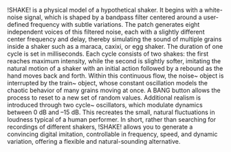 !SHAKE! is a physical model of a hypothetical shaker. It begins with a white-noise signal, which is shaped by a bandpass filter centered around a user-defined frequency with subtle variations. The patch generates eight independent voices of this filtered noise, each with a slightly different center frequency and delay, thereby simulating the sound of multiple grains inside a shaker such as a maraca, caxixi, or egg shaker.
The duration of one cycle is set in milliseconds. Each cycle consists of two shakes: the first reaches maximum intensity, while the second is slightly softer, imitating the natural motion of a shaker with an initial action followed by a rebound as the hand moves back and forth. Within this continuous flow, the noise~ object is interrupted by the train~ object, whose constant oscillation models the chaotic behavior of many grains moving at once. A BANG button allows the process to reset to a new set of random values.
Additional realism is introduced through two cycle~ oscillators, which modulate dynamics between 0 dB and –15 dB. This recreates the small, natural fluctuations in loudness typical of a human performer.
In short, rather than searching for recordings of different shakers, !SHAKE! allows you to generate a convincing digital imitation, controllable in frequency, speed, and dynamic variation, offering a flexible and natural-sounding alternative.
